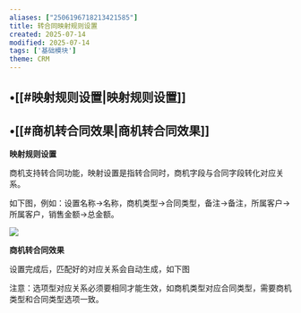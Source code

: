 ```yaml
---
aliases: ["2506196718213421585"]
title: 转合同映射规则设置
created: 2025-07-14
modified: 2025-07-14
tags: ['基础模块']
theme: CRM
---
```


## •[[#映射规则设置|映射规则设置]]

## •[[#商机转合同效果|商机转合同效果]]

**映射规则设置**

商机支持转合同功能，映射设置是指转合同时，商机字段与合同字段转化对应关系。

如下图，例如：设置名称→名称，商机类型→合同类型，备注→备注，所属客户→所属客户，销售金额→总金额。

![](https://myhelpdoc.oss-cn-heyuan.aliyuncs.com/mdimages/07aa2f47854b63d80801b9a064ee8e1a.jpg)

**商机转合同效果**

设置完成后，匹配好的对应关系会自动生成，如下图

注意：选项型对应关系必须要相同才能生效，如商机类型对应合同类型，需要商机类型和合同类型选项一致。

